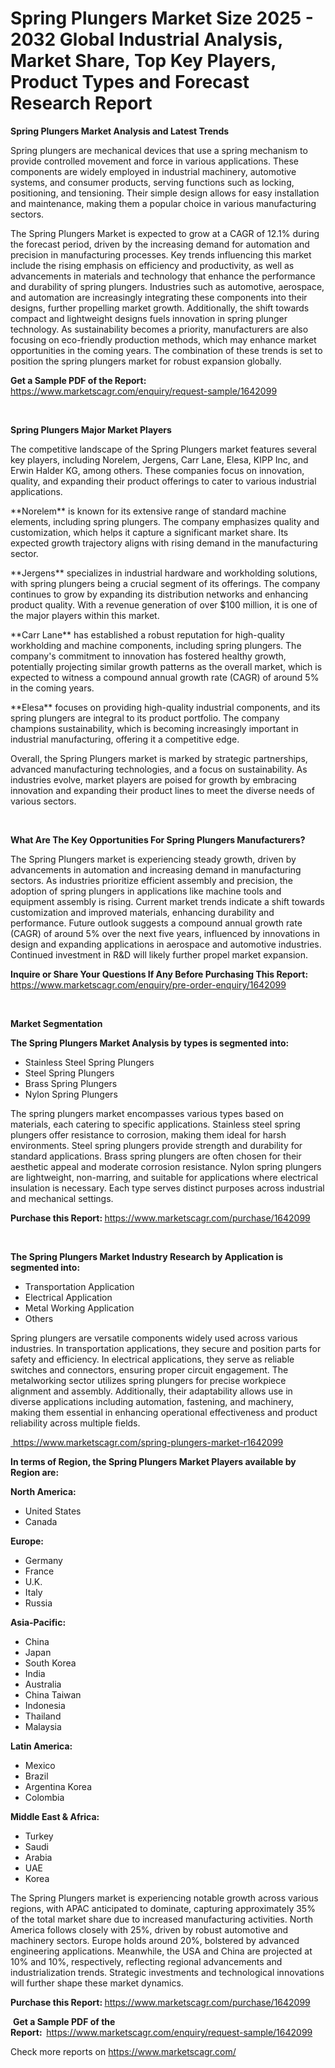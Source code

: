 <p><h1>Spring Plungers Market Size 2025 - 2032 Global Industrial Analysis, Market Share, Top Key Players, Product Types and Forecast Research Report</h1></p><p><strong>Spring Plungers Market Analysis and Latest Trends</strong></p>
<p><p>Spring plungers are mechanical devices that use a spring mechanism to provide controlled movement and force in various applications. These components are widely employed in industrial machinery, automotive systems, and consumer products, serving functions such as locking, positioning, and tensioning. Their simple design allows for easy installation and maintenance, making them a popular choice in various manufacturing sectors.</p><p>The Spring Plungers Market is expected to grow at a CAGR of 12.1% during the forecast period, driven by the increasing demand for automation and precision in manufacturing processes. Key trends influencing this market include the rising emphasis on efficiency and productivity, as well as advancements in materials and technology that enhance the performance and durability of spring plungers. Industries such as automotive, aerospace, and automation are increasingly integrating these components into their designs, further propelling market growth. Additionally, the shift towards compact and lightweight designs fuels innovation in spring plunger technology. As sustainability becomes a priority, manufacturers are also focusing on eco-friendly production methods, which may enhance market opportunities in the coming years. The combination of these trends is set to position the spring plungers market for robust expansion globally.</p></p>
<p><strong>Get a Sample PDF of the Report:&nbsp;</strong> <a href="https://www.marketscagr.com/enquiry/request-sample/1642099?utm_campaign=3266&utm_medium=2&utm_source=Github&utm_content=ia&utm_term=11042025&utm_id=spring-plungers">https://www.marketscagr.com/enquiry/request-sample/1642099</a></p>
<p>&nbsp;</p>
<p><strong>Spring Plungers Major Market Players</strong></p>
<p><p>The competitive landscape of the Spring Plungers market features several key players, including Norelem, Jergens, Carr Lane, Elesa, KIPP Inc, and Erwin Halder KG, among others. These companies focus on innovation, quality, and expanding their product offerings to cater to various industrial applications.</p><p>**Norelem** is known for its extensive range of standard machine elements, including spring plungers. The company emphasizes quality and customization, which helps it capture a significant market share. Its expected growth trajectory aligns with rising demand in the manufacturing sector.</p><p>**Jergens** specializes in industrial hardware and workholding solutions, with spring plungers being a crucial segment of its offerings. The company continues to grow by expanding its distribution networks and enhancing product quality. With a revenue generation of over $100 million, it is one of the major players within this market.</p><p>**Carr Lane** has established a robust reputation for high-quality workholding and machine components, including spring plungers. The company's commitment to innovation has fostered healthy growth, potentially projecting similar growth patterns as the overall market, which is expected to witness a compound annual growth rate (CAGR) of around 5% in the coming years.</p><p>**Elesa** focuses on providing high-quality industrial components, and its spring plungers are integral to its product portfolio. The company champions sustainability, which is becoming increasingly important in industrial manufacturing, offering it a competitive edge.</p><p>Overall, the Spring Plungers market is marked by strategic partnerships, advanced manufacturing technologies, and a focus on sustainability. As industries evolve, market players are poised for growth by embracing innovation and expanding their product lines to meet the diverse needs of various sectors.</p></p>
<p>&nbsp;</p>
<p><strong>What Are The Key Opportunities For Spring Plungers Manufacturers?</strong></p>
<p><p>The Spring Plungers market is experiencing steady growth, driven by advancements in automation and increasing demand in manufacturing sectors. As industries prioritize efficient assembly and precision, the adoption of spring plungers in applications like machine tools and equipment assembly is rising. Current market trends indicate a shift towards customization and improved materials, enhancing durability and performance. Future outlook suggests a compound annual growth rate (CAGR) of around 5% over the next five years, influenced by innovations in design and expanding applications in aerospace and automotive industries. Continued investment in R&D will likely further propel market expansion.</p></p>
<p><strong>Inquire or Share Your Questions If Any Before Purchasing This Report:</strong> <a href="https://www.marketscagr.com/enquiry/pre-order-enquiry/1642099?utm_campaign=3266&utm_medium=2&utm_source=Github&utm_content=ia&utm_term=11042025&utm_id=spring-plungers">https://www.marketscagr.com/enquiry/pre-order-enquiry/1642099</a></p>
<p>&nbsp;</p>
<p><strong>Market Segmentation</strong></p>
<p><strong>The Spring Plungers Market Analysis by types is segmented into:</strong></p>
<p><ul><li>Stainless Steel Spring Plungers</li><li>Steel Spring Plungers</li><li>Brass Spring Plungers</li><li>Nylon Spring Plungers</li></ul></p>
<p><p>The spring plungers market encompasses various types based on materials, each catering to specific applications. Stainless steel spring plungers offer resistance to corrosion, making them ideal for harsh environments. Steel spring plungers provide strength and durability for standard applications. Brass spring plungers are often chosen for their aesthetic appeal and moderate corrosion resistance. Nylon spring plungers are lightweight, non-marring, and suitable for applications where electrical insulation is necessary. Each type serves distinct purposes across industrial and mechanical settings.</p></p>
<p><strong>Purchase this Report:&nbsp;</strong><a href="https://www.marketscagr.com/purchase/1642099?utm_campaign=3266&utm_medium=2&utm_source=Github&utm_content=ia&utm_term=11042025&utm_id=spring-plungers">https://www.marketscagr.com/purchase/1642099</a></p>
<p>&nbsp;</p>
<p><strong>The Spring Plungers Market Industry Research by Application is segmented into:</strong></p>
<p><ul><li>Transportation Application</li><li>Electrical Application</li><li>Metal Working Application</li><li>Others</li></ul></p>
<p><p>Spring plungers are versatile components widely used across various industries. In transportation applications, they secure and position parts for safety and efficiency. In electrical applications, they serve as reliable switches and connectors, ensuring proper circuit engagement. The metalworking sector utilizes spring plungers for precise workpiece alignment and assembly. Additionally, their adaptability allows use in diverse applications including automation, fastening, and machinery, making them essential in enhancing operational effectiveness and product reliability across multiple fields.</p></p>
<p><a href="https://www.marketscagr.com/spring-plungers-market-r1642099?utm_campaign=3266&utm_medium=2&utm_source=Github&utm_content=ia&utm_term=11042025&utm_id=spring-plungers">&nbsp;https://www.marketscagr.com/spring-plungers-market-r1642099</a></p>
<p><strong>In terms of Region, the Spring Plungers Market Players available by Region are:</strong></p>
<p>
    <p> <strong> North America: </strong>
        <ul>
            <li>United States</li>
            <li>Canada</li>
        </ul>
        </p> 
    <p> <strong> Europe: </strong>
        <ul>
            <li>Germany</li>
            <li>France</li>
            <li>U.K.</li>
            <li>Italy</li>
            <li>Russia</li>
        </ul>
        </p> 
    <p> <strong> Asia-Pacific: </strong>
        <ul>
            <li>China</li>
            <li>Japan</li>
            <li>South Korea</li>
            <li>India</li>
            <li>Australia</li>
            <li>China Taiwan</li>
            <li>Indonesia</li>
            <li>Thailand</li>
            <li>Malaysia</li>
        </ul>
        </p> 
    <p> <strong> Latin America: </strong>
        <ul>
            <li>Mexico</li>
            <li>Brazil</li>
            <li>Argentina Korea</li>
            <li>Colombia</li>
        </ul>
        </p> 
    <p> <strong> Middle East & Africa: </strong>
        <ul>
            <li>Turkey</li>
            <li>Saudi</li>
            <li>Arabia</li>
            <li>UAE</li>
            <li>Korea</li>
        </ul>
    </p>
    </p>
<p><p>The Spring Plungers market is experiencing notable growth across various regions, with APAC anticipated to dominate, capturing approximately 35% of the total market share due to increased manufacturing activities. North America follows closely with 25%, driven by robust automotive and machinery sectors. Europe holds around 20%, bolstered by advanced engineering applications. Meanwhile, the USA and China are projected at 10% and 10%, respectively, reflecting regional advancements and industrialization trends. Strategic investments and technological innovations will further shape these market dynamics.</p></p>
<p><strong>Purchase this Report: </strong><a href="https://www.marketscagr.com/purchase/1642099?utm_campaign=3266&utm_medium=2&utm_source=Github&utm_content=ia&utm_term=11042025&utm_id=spring-plungers">https://www.marketscagr.com/purchase/1642099</a></p>
<p>&nbsp;<strong>Get a Sample PDF of the Report:&nbsp;&nbsp;</strong><a href="https://www.marketscagr.com/enquiry/request-sample/1642099?utm_campaign=3266&utm_medium=2&utm_source=Github&utm_content=ia&utm_term=11042025&utm_id=spring-plungers">https://www.marketscagr.com/enquiry/request-sample/1642099</a></p>
<p><strong></strong></p>
<p>Check more reports on <a href="https://www.marketscagr.com/?utm_campaign=3266&utm_medium=2&utm_source=Github&utm_content=ia&utm_term=11042025&utm_id=spring-plungers">https://www.marketscagr.com/</a></p>